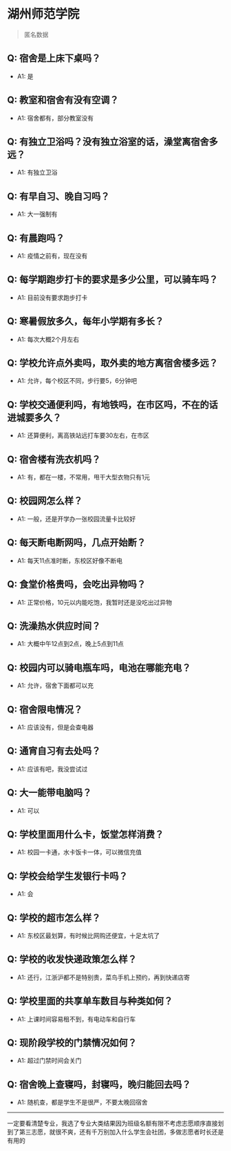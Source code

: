 # 湖州师范学院

> 匿名数据

## Q: 宿舍是上床下桌吗？

- A1: 是

## Q: 教室和宿舍有没有空调？

- A1: 宿舍都有，部分教室没有

## Q: 有独立卫浴吗？没有独立浴室的话，澡堂离宿舍多远？

- A1: 有独立卫浴

## Q: 有早自习、晚自习吗？

- A1: 大一强制有

## Q: 有晨跑吗？

- A1: 疫情之前有，现在没有

## Q: 每学期跑步打卡的要求是多少公里，可以骑车吗？

- A1: 目前没有要求跑步打卡

## Q: 寒暑假放多久，每年小学期有多长？

- A1: 每次大概2个月左右

## Q: 学校允许点外卖吗，取外卖的地方离宿舍楼多远？

- A1: 允许，每个校区不同，步行要5，6分钟吧

## Q: 学校交通便利吗，有地铁吗，在市区吗，不在的话进城要多久？

- A1: 还算便利，离高铁站远打车要30左右，在市区

## Q: 宿舍楼有洗衣机吗？

- A1: 有，都在一楼，不常用，甩干大型衣物只有1元

## Q: 校园网怎么样？

- A1: 一般，还是开学办一张校园流量卡比较好

## Q: 每天断电断网吗，几点开始断？

- A1: 每天11点准时断，东校区好像不断电

## Q: 食堂价格贵吗，会吃出异物吗？

- A1: 正常价格，10元以内能吃饱，我暂时还是没吃出过异物

## Q: 洗澡热水供应时间？

- A1: 大概中午12点到2点，晚上5点到11点

## Q: 校园内可以骑电瓶车吗，电池在哪能充电？

- A1: 允许，宿舍下面都可以充

## Q: 宿舍限电情况？

- A1: 应该没有，但是会查电器

## Q: 通宵自习有去处吗？

- A1: 应该有吧，我没尝试过

## Q: 大一能带电脑吗？

- A1: 可以

## Q: 学校里面用什么卡，饭堂怎样消费？

- A1: 校园一卡通，水卡饭卡一体，可以微信充值

## Q: 学校会给学生发银行卡吗？

- A1: 会

## Q: 学校的超市怎么样？

- A1: 东校区最划算，有时候比网购还便宜，十足太坑了

## Q: 学校的收发快递政策怎么样？

- A1: 还行，江浙沪都不是特别贵，菜鸟手机上预约，再到快递店寄

## Q: 学校里面的共享单车数目与种类如何？

- A1: 上课时间容易租不到，有电动车和自行车

## Q: 现阶段学校的门禁情况如何？

- A1: 超过门禁时间会关门

## Q: 宿舍晚上查寝吗，封寝吗，晚归能回去吗？

- A1: 随机查，都是学生不是很严，不要太晚回宿舍

***

一定要看清楚专业，我选了专业大类结果因为班级名额有限不考虑志愿顺序直接划到了第三志愿，就很不爽，还有千万别加入什么学生会社团，多做志愿者时长还是有用的
